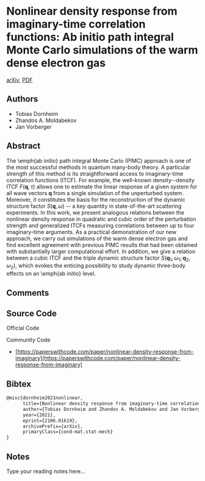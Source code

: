 
# Nonlinear density response from imaginary-time correlation functions: Ab initio path integral Monte Carlo simulations of the warm dense electron gas

[arXiv](https://arxiv.org/abs/2106.01619), [PDF](https://arxiv.org/pdf/2106.01619.pdf)

## Authors

- Tobias Dornheim
- Zhandos A. Moldabekov
- Jan Vorberger

## Abstract

The \emph{ab initio} path integral Monte Carlo (PIMC) approach is one of the most successful methods in quantum many-body theory. A particular strength of this method is its straightforward access to imaginary-time correlation functions (ITCF). For example, the well-known density--density ITCF $F(\mathbf{q},\tau)$ allows one to estimate the linear response of a given system for all wave vectors $\mathbf{q}$ from a single simulation of the unperturbed system. Moreover, it constitutes the basis for the reconstruction of the dynamic structure factor $S(\mathbf{q},\omega)$ -- a key quantity in state-of-the-art scattering experiments. In this work, we present analogous relations between the nonlinear density response in quadratic and cubic order of the perturbation strength and generalized ITCFs measuring correlations between up to four imaginary-time arguments. As a practical demonstration of our new approach, we carry out simulations of the warm dense electron gas and find excellent agreement with previous PIMC results that had been obtained with substantially larger computational effort. In addition, we give a relation between a cubic ITCF and the triple dynamic structure factor $S(\mathbf{q}_1,\omega_1;\mathbf{q}_2,\omega_2)$, which evokes the enticing possibility to study dynamic three-body effects on an \emph{ab initio} level.

## Comments



## Source Code

Official Code



Community Code

- [https://paperswithcode.com/paper/nonlinear-density-response-from-imaginary](https://paperswithcode.com/paper/nonlinear-density-response-from-imaginary)

## Bibtex

```tex
@misc{dornheim2021nonlinear,
      title={Nonlinear density response from imaginary-time correlation functions: Ab initio path integral Monte Carlo simulations of the warm dense electron gas}, 
      author={Tobias Dornheim and Zhandos A. Moldabekov and Jan Vorberger},
      year={2021},
      eprint={2106.01619},
      archivePrefix={arXiv},
      primaryClass={cond-mat.stat-mech}
}
```

## Notes

Type your reading notes here...

